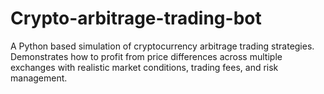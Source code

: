 # Crypto-arbitrage-trading-bot
A Python based simulation of cryptocurrency arbitrage trading strategies. Demonstrates how to profit from price differences across multiple exchanges with realistic market conditions, trading fees, and risk management.
